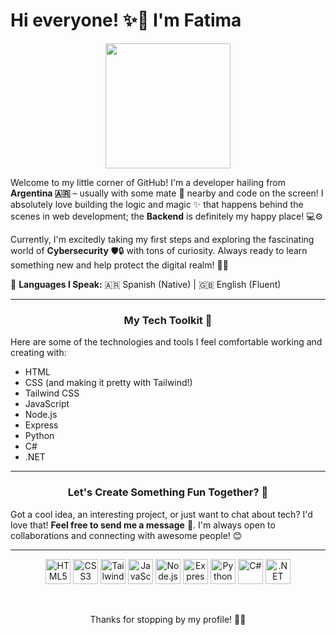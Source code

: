 # Hi everyone! ✨👋 I'm **Fatima**

<p align="center">
  <img src="[https://media.giphy.com/media/v1.Y2lkPTc5MGI3NjExZTc3MWM0ZTg2YmZjNjQ1MDIzNjViNmY3OTMxYWRjZDkxZjM3ZmUxMiZlcD12MV9pbnRlcm5hbF9naWZzX2dpZklkJmN0PWc/M9gbBd9nbDrOTu1Mqx/giphy.gif](https://www.google.com/url?sa=i&url=https%3A%2F%2Fcryptorank.io%2Fprice%2Fkeyboard-cat&psig=AOvVaw0FX8xZY_GEZk6KjoBLc2xT&ust=1744656148229000&source=images&cd=vfe&opi=89978449&ved=0CBQQjRxqFwoTCOjWiOPU1YwDFQAAAAAdAAAAABAE)" width="200"/>
</p>

Welcome to my little corner of GitHub! I'm a developer hailing from **Argentina 🇦🇷** – usually with some mate 🧉 nearby and code on the screen! I absolutely love building the logic and magic ✨ that happens behind the scenes in web development; the **Backend** is definitely my happy place! 💻⚙️

Currently, I'm excitedly taking my first steps and exploring the fascinating world of **Cybersecurity** 🛡️🔒 with tons of curiosity. Always ready to learn something new and help protect the digital realm! 🦸‍♀️

💬 **Languages I Speak:** 🇦🇷 Spanish (Native) | 🇬🇧 English (Fluent)

---

### <p align="center">My Tech Toolkit 💖</p>

Here are some of the technologies and tools I feel comfortable working and creating with:

*   HTML
*   CSS (and making it pretty with Tailwind!)
*   Tailwind CSS
*   JavaScript
*   Node.js
*   Express
*   Python
*   C#
*   .NET

---

### <p align="center">Let's Create Something Fun Together? 🚀</p>

Got a cool idea, an interesting project, or just want to chat about tech? I'd love that! **Feel free to send me a message** 💌. I'm always open to collaborations and connecting with awesome people! 😊

---


<p align="center">
  <img src="https://cdn.simpleicons.org/html5/E34F26" alt="HTML5" width="40" height="40"/>  
  <img src="https://cdn.simpleicons.org/css3/1572B6" alt="CSS3" width="40" height="40"/>  
  <img src="https://cdn.simpleicons.org/tailwindcss/06B6D4" alt="Tailwind CSS" width="40" height="40"/>  
  <img src="https://cdn.simpleicons.org/javascript/F7DF1E" alt="JavaScript" width="40" height="40"/>  
  <img src="https://cdn.simpleicons.org/nodedotjs/339933" alt="Node.js" width="40" height="40"/>  
  <img src="https://cdn.simpleicons.org/express/000000" alt="Express" width="40" height="40"/>  
  <img src="https://cdn.simpleicons.org/python/3776AB" alt="Python" width="40" height="40"/>  
  <img src="https://cdn.simpleicons.org/csharp/239120" alt="C#" width="40" height="40"/>  
  <img src="https://cdn.simpleicons.org/dotnet/512BD4" alt=".NET" width="40" height="40"/>  
</p>

<br>

<p align="center">Thanks for stopping by my profile! 🌸💖</p>
